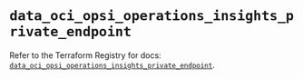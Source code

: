 # `data_oci_opsi_operations_insights_private_endpoint`

Refer to the Terraform Registry for docs: [`data_oci_opsi_operations_insights_private_endpoint`](https://registry.terraform.io/providers/oracle/oci/6.18.0/docs/data-sources/opsi_operations_insights_private_endpoint).
